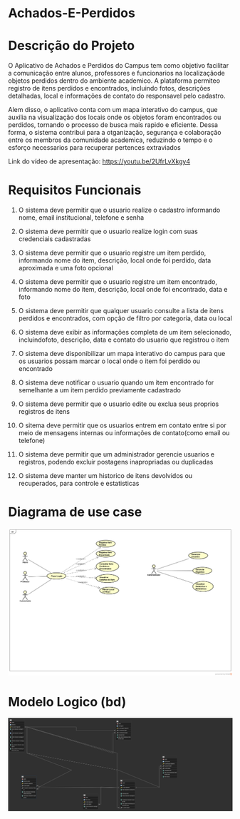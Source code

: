 # Achados-E-Perdidos

# Descrição do Projeto
O Aplicativo de Achados e Perdidos do Campus tem como objetivo facilitar a comunicação entre alunos, professores e funcionarios na localizaçãode objetos perdidos dentro do ambiente academico. A plataforma permiteo registro de itens perdidos e encontrados, incluindo fotos, descrições detalhadas, local e informações de contato do responsavel pelo cadastro.

Alem disso, o aplicativo conta com um mapa interativo do campus, que auxilia na visualização dos locais onde os objetos foram encontrados ou perdidos, tornando o processo de busca mais rapido e eficiente. Dessa forma, o sistema contribui para a otganização, segurança e colaboração entre os membros da comunidade academica, reduzindo o tempo e o esforço necessarios para recuperar pertences extraviados

Link do vídeo de apresentação: https://youtu.be/2UfrLvXkgy4

# Requisitos Funcionais
1. O sistema deve permitir que o usuario realize o cadastro informando nome, email institucional, telefone e senha

2. O sistema deve permitir que o usuario realize login com suas credenciais cadastradas

3. O sistema deve permitir que o usuario registre um item perdido, informando nome do item, descrição, local onde foi perdido, data aproximada e uma foto opcional

4. O sistema deve permitir que o usuario registre um item encontrado, informando nome do item, descrição, local onde foi encontrado, data e foto

5. O sistema deve permitir que qualquer usuario consulte a lista de itens perdidos e encontrados, com opção de filtro por categoria, data ou local

6. O sistema deve exibir as informações completa de um item selecionado, incluindofoto, descrição, data e contato do usuario que registrou o item

7. O sistema deve disponibilizar um mapa interativo do campus para que os usuarios possam marcar o local onde o item foi perdido ou encontrado

8. O sistema deve notificar o usuario quando um item encontrado for semelhante a um item perdido previamente cadastrado

9. O sistema deve permitir que o usuario edite ou exclua seus proprios registros de itens

10. O sitema deve permitir que os usuarios entrem em contato entre si por meio de mensagens internas ou informações de contato(como email ou telefone)

11. O sistema deve permitir que um administrador gerencie usuarios e registros, podendo excluir postagens inapropriadas ou duplicadas

12. O sistema deve manter um historico de itens devolvidos ou recuperados, para controle e estatisticas

# Diagrama de use case
![Diagrama de Casos de Uso](./imagens/diagrama-use-case.png)

# Modelo Logico (bd)
![Modelo Logico](./imagens/modelo-logico.png)

